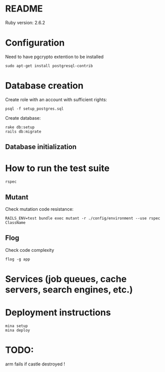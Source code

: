 # README

Ruby version: 2.6.2

# Configuration
Need to have pgcrypto extention to be installed
```
sudo apt-get install postgresql-contrib
```

# Database creation

Create role with an account with sufficient rights:
```
psql -f setup_postgres.sql
```

Create database:
```
rake db:setup
rails db:migrate
```

## Database initialization

# How to run the test suite

```
rspec
```

## Mutant

Check mutation code resistance:

```
RAILS_ENV=test bundle exec mutant -r ./config/environment --use rspec ClassName
```

## Flog
Check code complexity
```
flog -g app
```

# Services (job queues, cache servers, search engines, etc.)

# Deployment instructions

```
mina setup
mina deploy
```

# TODO:
arm fails if castle destroyed !
